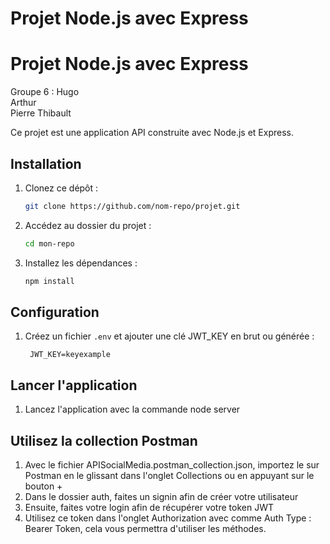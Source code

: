 # Projet Node.js avec Express 

 
# Projet Node.js avec Express 

 
Groupe 6 :
Hugo   
Arthur  
Pierre 
Thibault  

  
Ce projet est une application API construite avec Node.js et Express.

## Installation

1. Clonez ce dépôt :
   ```sh
   git clone https://github.com/nom-repo/projet.git
   ```

2. Accédez au dossier du projet :
   ```sh
   cd mon-repo
   ```

3. Installez les dépendances :
   ```sh
   npm install
   ```

## Configuration

1. Créez un fichier `.env` et ajouter une clé JWT_KEY en brut ou générée :
   ```env
    JWT_KEY=keyexample
   ```

## Lancer l'application

1. Lancez l'application avec la commande node server

## Utilisez la collection Postman

1. Avec le fichier APISocialMedia.postman_collection.json, importez le sur Postman en le glissant dans l'onglet Collections ou en appuyant sur le bouton + 
2. Dans le dossier auth, faites un signin afin de créer votre utilisateur
3. Ensuite, faites votre login afin de récupérer votre token JWT
4. Utilisez ce token dans l'onglet Authorization avec comme Auth Type : Bearer Token, cela vous permettra d'utiliser les méthodes.

